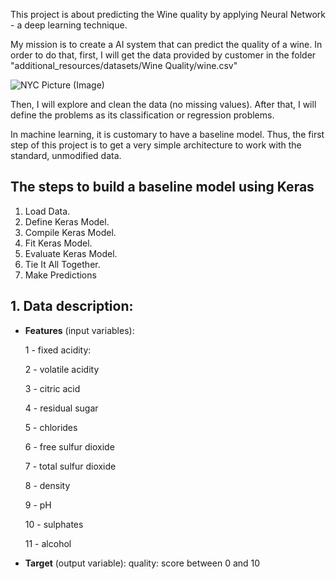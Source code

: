 This project is about predicting the Wine quality by applying Neural Network - a deep learning technique.

My mission is to create a AI system that can predict the quality of a wine. In order to do that, first, I will get the data provided by customer in the folder "additional_resources/datasets/Wine Quality/wine.csv"

![NYC Picture (Image)](https://www.wine-searcher.com/images/news/74/12/faves1-10007412.jpg)

Then, I will explore and clean the data (no missing values). 
After that, I will define the problems as its classification or regression problems.

In machine learning, it is customary to have a baseline model. Thus, the first step of this project is to get a very simple architecture to work with the standard, unmodified data.

## **The steps to build a baseline model using Keras**
1. Load Data.
2. Define Keras Model.
3. Compile Keras Model.
4. Fit Keras Model.
5. Evaluate Keras Model.
6. Tie It All Together.
7. Make Predictions

## 1. Data description:
  + **Features** (input variables):
  
      1 - fixed acidity:  
  
      2 - volatile acidity 
      
      3 - citric acid 
      
      4 - residual sugar 
      
      5 - chlorides 
      
      6 - free sulfur dioxide 
      
      7 - total sulfur dioxide 
      
      8 - density 
      
      9 - pH 
      
      10 - sulphates 
      
      11 - alcohol
      
  + **Target** (output variable): 
      quality: score between 0 and 10
